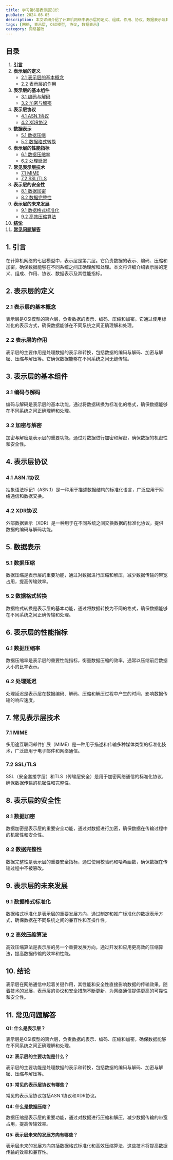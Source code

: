 ```yaml
---
title: 学习第6层表示层知识
pubDate: 2024-08-05
description: 本文详细介绍了计算机网络中表示层的定义、组成、作用、协议、数据表示及其性能指标。
tags: [网络, 表示层, OSI模型, 协议, 数据表示]
category: 网络基础
---
```



## 目录
1. [**引言**](#1-引言)
2. **表示层的定义**
   - [2.1 表示层的基本概念](#21-表示层的基本概念)
   - [2.2 表示层的作用](#22-表示层的作用)
3. **表示层的基本组件**
   - [3.1 编码与解码](#31-编码与解码)
   - [3.2 加密与解密](#32-加密与解密)
4. **表示层协议**
   - [4.1 ASN.1协议](#41-asn1协议)
   - [4.2 XDR协议](#42-xdr协议)
5. **数据表示**
   - [5.1 数据压缩](#51-数据压缩)
   - [5.2 数据格式转换](#52-数据格式转换)
6. **表示层的性能指标**
   - [6.1 数据压缩率](#61-数据压缩率)
   - [6.2 处理延迟](#62-处理延迟)
7. **常见表示层技术**
   - [7.1 MIME](#71-mime)
   - [7.2 SSL/TLS](#72-ssltls)
8. **表示层的安全性**
   - [8.1 数据加密](#81-数据加密)
   - [8.2 数据完整性](#82-数据完整性)
9. **表示层的未来发展**
   - [9.1 数据格式标准化](#91-数据格式标准化)
   - [9.2 高效压缩算法](#92-高效压缩算法)
10. [**结论**](#10-结论)
11. [**常见问题解答**](#11-常见问题解答)

## 1. 引言

在计算机网络的七层模型中，表示层是第六层。它负责数据的表示、编码、压缩和加密，确保数据能够在不同系统之间正确理解和处理。本文将详细介绍表示层的定义、组成、作用、协议、数据表示及其性能指标。

## 2. 表示层的定义

### 2.1 表示层的基本概念

表示层是OSI模型的第六层，负责数据的表示、编码、压缩和加密。它通过使用标准化的表示方式，确保数据能够在不同系统之间正确理解和处理。

### 2.2 表示层的作用

表示层的主要作用是处理数据的表示和转换，包括数据的编码与解码、加密与解密、压缩与解压等。它确保数据能够在不同系统之间无缝传输。

## 3. 表示层的基本组件

### 3.1 编码与解码

编码与解码是表示层的基本功能，通过将数据转换为标准化的格式，确保数据能够在不同系统之间正确理解和处理。

### 3.2 加密与解密

加密与解密是表示层的重要功能，通过对数据进行加密和解密，确保数据的机密性和安全性。

## 4. 表示层协议

### 4.1 ASN.1协议

抽象语法标记1（ASN.1）是一种用于描述数据结构的标准化语言，广泛应用于网络通信和数据交换。

### 4.2 XDR协议

外部数据表示（XDR）是一种用于在不同系统之间交换数据的标准化协议，提供数据的编码与解码功能。

## 5. 数据表示

### 5.1 数据压缩

数据压缩是表示层的重要功能，通过对数据进行压缩和解压，减少数据传输的带宽占用，提高传输效率。

### 5.2 数据格式转换

数据格式转换是表示层的基本功能，通过将数据转换为不同的格式，确保数据能够在不同系统之间正确传输和处理。

## 6. 表示层的性能指标

### 6.1 数据压缩率

数据压缩率是表示层的重要性能指标，衡量数据压缩的效率，通常以压缩前后数据大小的比率表示。

### 6.2 处理延迟

处理延迟是表示层在数据编码、解码、压缩和解压过程中产生的时间，影响数据传输的响应速度。

## 7. 常见表示层技术

### 7.1 MIME

多用途互联网邮件扩展（MIME）是一种用于描述和传输多种媒体类型的标准化技术，广泛应用于电子邮件和网络通信。

### 7.2 SSL/TLS

SSL（安全套接字层）和TLS（传输层安全）是用于加密网络通信的标准化协议，确保数据传输的机密性和完整性。

## 8. 表示层的安全性

### 8.1 数据加密

数据加密是表示层的重要安全功能，通过对数据进行加密，确保数据在传输过程中的机密性和安全性。

### 8.2 数据完整性

数据完整性是表示层的重要安全指标，通过使用校验码和哈希函数，确保数据在传输过程中不被篡改。

## 9. 表示层的未来发展

### 9.1 数据格式标准化

数据格式标准化是表示层的重要发展方向，通过制定和推广标准化的数据表示方式，确保数据在不同系统之间的兼容性和互操作性。

### 9.2 高效压缩算法

高效压缩算法是表示层的另一个重要发展方向，通过开发和应用更高效的压缩算法，提高数据传输的效率和性能。

## 10. 结论

表示层在网络通信中起着关键作用，其性能和安全性直接影响数据的传输效果。随着技术的发展，表示层的协议和安全措施不断更新，为网络通信提供更高的可靠性和安全性。

## 11. 常见问题解答

**Q1: 什么是表示层？**

表示层是OSI模型的第六层，负责数据的表示、编码、压缩和加密，确保数据能够在不同系统之间正确理解和处理。

**Q2: 表示层的主要功能是什么？**

表示层的主要功能是处理数据的表示和转换，包括数据的编码与解码、加密与解密、压缩与解压等。

**Q3: 常见的表示层协议有哪些？**

常见的表示层协议包括ASN.1协议和XDR协议。

**Q4: 什么是数据压缩？**

数据压缩是表示层的重要功能，通过对数据进行压缩和解压，减少数据传输的带宽占用，提高传输效率。

**Q5: 表示层未来的发展方向有哪些？**

表示层未来的发展方向包括数据格式标准化和高效压缩算法，这些技术将提高数据传输的效率和兼容性。
